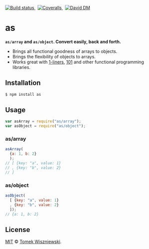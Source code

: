 [![Build status
](https://img.shields.io/travis/tomekwi/as/master.svg?style=flat-square)
](https://travis-ci.org/tomekwi/as)
 [![Coveralls
](https://img.shields.io/coveralls/tomekwi/as.svg?style=flat-square)
](https://coveralls.io/r/tomekwi/as)
 [![David DM
](https://img.shields.io/david/tomekwi/as.svg?style=flat-square)
](http://david-dm.org/tomekwi/as)

as
===

**`as/array` and `as/object`. Convert easily, back and forth.**

- Brings all functional goodness of arrays to objects.
- Brings the flexibility of objects to arrays.
- Works great with [1-liners][], [101][] and other functional programming libraries.


[101]: https://github.com/tjmehta/101 "tjmehta/101"
[1-liners]: https://github.com/stoeffel/1-liners "stoeffel/1-liners"




Installation
------------

```sh
$ npm install as
```




Usage
-----

```js
var asArray = require("as/array");
var asObject = require("as/object");
```


### as/array

```js
asArray(
  {a: 1, b: 2}
  );
// [ {key: "a", value: 1}
// , {key: "b", value: 2}
// ]
```


### as/object

```js
asObject(
  [ {key: "a", value: 1}
  , {key: "b", value: 2}
  ]);
// {a: 1, b: 2}
```




License
-------

[MIT][] © [Tomek Wiszniewski][].


[MIT]: ./License.md
[Tomek Wiszniewski]: https://github.com/tomekwi
